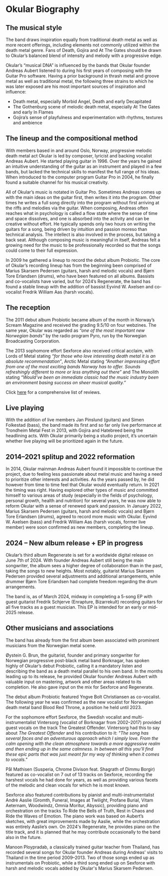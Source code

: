 # Okular Biography

## The musical style

The band draws inspiration equally from traditional death metal as well as more recent offerings, including elements not commonly utilized within the death metal genre.  Fans of Death, Gojira and At The Gates should be drawn to Okular’s balanced blend of intensity and melody with a progressive edge.

Okular’s “musical DNA” is influenced by the bands that Okular founder Andreas Aubert listened to during his first years of composing with the Guitar Pro software. Having a prior background in thrash metal and groove metal as well as traditional metal, the following three strains to which he was later exposed are his most important sources of inspiration and influence:
* Death metal, especially Morbid Angel, Death and early Decapitated
* The Gothenburg scene of melodic death metal, especially At The Gates and early In Flames
* Gojira’s sense of playfulness and experimentation with rhythms, textures and ambience

## The lineup and the compositional method

With members based in and around Oslo, Norway, progressive melodic death metal act Okular is led by composer, lyricist and backing vocalist Andreas Aubert. He started playing guitar in 1996. Over the years he gained an intuitive understanding of the guitar as an instrument and played in a few bands, but lacked the technical skills to manifest the full range of his ideas. When introduced to the computer program Guitar Pro in 2004, he finally found a suitable channel for his musical creativity. 

All of Okular’s music is notated in Guitar Pro. Sometimes Andreas comes up with the main ideas on the guitar first, then writes it into the program. Other times he writes a full song directly into the program without first arriving at the riffs and melodies via the guitar. When composing, Andreas often reaches what in psychology is called a flow state where the sense of time and space dissolves, and one is absorbed into the activity and can be creative without effort. He typically spends only two hours on writing the guitars for a song, being driven by intuition and passion moreso than technical analysis. The intellect is also involved in the process, but taking a back seat. Although composing music is meaningful in itself, Andreas felt a growing need for the music to be professionally recorded so that the songs could come to their full expression.

In 2009 he gathered a lineup to record the debut album Probiotic. The core of Okular’s recording lineup has from the beginning been comprised of Marius Skarsem Pedersen (guitars, harsh and melodic vocals) and Bjørn Tore Erlandsen (drums), who have been featured on all albums. Bassists and co-vocalists have varied, but for 2024’s Regenerate, the band has found a stable lineup with the addition of bassist Eyvind W. Axelsen and co-vocalist Fredrik William Aas (harsh vocals).


## The reception

The 2011 debut album Probiotic became album of the month in Norway’s Scream Magazine and received the grading 9.5/10 on four webzines. The same year, Okular was regarded as *“one of the most important new Norwegian bands”* by the radio program Pyro, run by the Norwegian Broadcasting Corporation. 

The 2013 sophomore effort Sexforce also received critical acclaim, with Lords of Metal stating *“for those who love interesting death metal it is an absolute recommendation”*, Arctic Metal stating *“Another impressing effort from one of the most exciting bands Norway has to offer. Sounds refreshingly different to more or less anything out there”* and The Monolith stating *“Would’ve been an immediate classic had the music industry been an environment basing success on sheer musical quality.”*

Click [here](reviews.md) for a comprehensive list of reviews.

## Live playing

With the addition of live members Jan Pinslund (guitars) and Simen Folkestad (bass), the band made its first and so far only live performance at Trondheim Metal Fest in 2013, with Gojira and Hatebreed being the headlining acts. With Okular primarily being a studio project, it’s uncertain whether live playing will be prioritized again in the future.

## 2014–2021 splitup and 2022 reformation

In 2014, Okular mainman Andreas Aubert found it impossible to continue the project, due to feeling less passionate about metal music and having a need to prioritize other interests and activities. As the years passed by, he did however from time to time feel that Okular would eventually return. In 2021 the timing was right. Having explored other types of music and committed himself to various areas of study (especially in the fields of psychology, personal growth, health and nutrition) for several years, he was now able to reform Okular with a sense of renewed spark and passion. In January 2022, Marius Skarsem Pedersen (guitars, harsh and melodic vocals) and Bjørn Tore Erlandsen (drums), agreed to record more music with Okular. Eyvind W. Axelsen (bass) and Fredrik William Aas (harsh vocals, former live member) were soon confirmed as new members, completing the lineup. 

## 2024 – New album release + EP in progress 

Okular’s third album Regenerate is set for a worldwide digital release on June 7th of 2024. With founder Andreas Aubert still being the main songwriter, the album sees a higher degree of collaboration than in the past, taking the songs to new heights. Most notably, guitarist Marius Skarsem Pedersen provided several adjustments and additional arrangements, while drummer Bjørn Tore Erlandsen had complete freedom regarding the drum arrangements.

The band is, as of March 2024, midway in completing a 5-song EP with guest guitarist Fredrik Schjerve (Enrapture, Bizarrekult) recording guitars for all five tracks as a guest musician. This EP is intended for an early or mid-2025 release.

## Other musicians and associations

The band has already from the first album been associated with prominent musicians from the Norwegian metal scene.

Øystein G. Brun, the guitarist, founder and primary songwriter for Norwegian progressive post-black metal band Borknagar, has spoken highly of Okular’s debut Probiotic, calling it a mandatory listen and describing the band as a death metal parallel to his own band. In the months leading up to its release, he provided Okular founder Andreas Aubert with valuable input on mastering, artwork and other areas related to its completion. He also gave input on the mix for Sexforce and Regenerate.

The debut album Probiotic featured Yngve Bolt Christiansen as co-vocalist. The following year he was confirmed as the new vocalist for Norwegian death metal band Blood Red Throne, a position he held until 2023.

For the sophomore effort Sexforce, the Swedish vocalist and multi-instrumentalist Vintersorg (vocalist of Borknagar from 2002–2017) provided guest vocals on the track The Greatest Offender. Vintersorg had this to say about *The Greatest Offender* and his contribution to it:
*"The song has several faces and an adventurous approach which I simply love. From the calm opening with the clean atmosphere towards a more aggressive realm and then ending up in the same calmness. In between all this you’ll find these epic parts that was just meant for my way of thinking when it comes to vocals."*

Pål Mathisen (Susperia, Chrome Divison feat. Shagrath of Dimmu Borgir) featured as co-vocalist on 7 out of 13 tracks on Sexforce, recording the harshest vocals he had done for years, as well as providing various facets of the melodic and clean vocals for which he is most known.

Sexforce also featured contributions by pianist and multi-instrumentalist Andrè Aaslie (Gromth, Funeral, Images at Twilight, Profane Burial, Vitam Aeternam, Woodwindz, Omnia Moritur, Abyssic), providing piano and orchestration on the tracks To Ride the Bells of Truth, Rest in Chaos and Ride the Waves of Emotion. The piano work was based on Aubert’s sketches, with great improvements made by Aaslie, while the orchestration was entirely Aaslie’s own. On 2024's Regenerate, he provides piano on the title track, and it is planned that he may contribute occasionally to the band also in the future.

Manoon Ploypradab, a classically trained guitar teacher from Thailand, has recorded several songs for Okular founder Andreas during Andreas' visits to Thailand in the time period 2009–2013. Two of those songs ended up as instrumentals on Probiotic, while a third song ended up on Sexforce with harsh and melodic vocals added by Okular's Marius Skarsem Pedersen.
